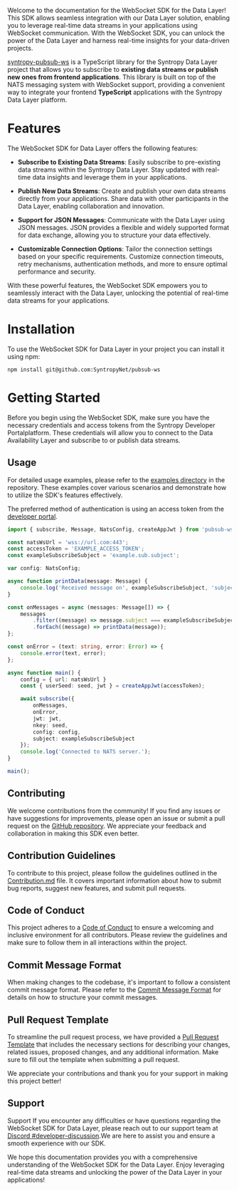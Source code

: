 Welcome to the documentation for the WebSocket SDK for the Data Layer! This SDK allows seamless integration with our Data Layer solution, enabling you to leverage real-time data streams in your applications using WebSocket communication. With the WebSocket SDK, you can unlock the power of the Data Layer and harness real-time insights for your data-driven projects.

[syntropy-pubsub-ws](https://github.com/SyntropyNet/pubsub-ws) is a TypeScript library for the Syntropy Data Layer project that allows you to subscribe to **existing data streams or publish new ones from frontend applications**. This library is built on top of the NATS messaging system with WebSocket support, providing a convenient way to integrate your frontend **TypeScript** applications with the Syntropy Data Layer platform.

# Features

The WebSocket SDK for Data Layer offers the following features:

- **Subscribe to Existing Data Streams**: Easily subscribe to pre-existing data streams within the Syntropy Data Layer. Stay updated with real-time data insights and leverage them in your applications.

- **Publish New Data Streams**: Create and publish your own data streams directly from your applications. Share data with other participants in the Data Layer, enabling collaboration and innovation.

- **Support for JSON Messages**: Communicate with the Data Layer using JSON messages. JSON provides a flexible and widely supported format for data exchange, allowing you to structure your data effectively.

- **Customizable Connection Options**: Tailor the connection settings based on your specific requirements. Customize connection timeouts, retry mechanisms, authentication methods, and more to ensure optimal performance and security.

With these powerful features, the WebSocket SDK empowers you to seamlessly interact with the Data Layer, unlocking the potential of real-time data streams for your applications.

# Installation

To use the WebSocket SDK for Data  Layer in your project you can install it using npm:

```shell
npm install git@github.com:SyntropyNet/pubsub-ws
```

# Getting Started

Before you begin using the WebSocket SDK, make sure you have the necessary credentials and access tokens from the Syntropy Developer Portalplatform. These credentials will allow you to connect to the Data Availability Layer and subscribe to or publish data streams.

## Usage

For detailed usage examples, please refer to the [examples directory](https://github.com/SyntropyNet/pubsub-ws/examples) in the repository. These examples cover various scenarios and demonstrate how to utilize the SDK's features effectively.

The preferred method of authentication is using an access token from the [developer portal](https://developer-portal.syntropynet.com/).

```TypeScript
import { subscribe, Message, NatsConfig, createAppJwt } from 'pubsub-ws';

const natsWsUrl = 'wss://url.com:443';
const accessToken = 'EXAMPLE_ACCESS_TOKEN';
const exampleSubscribeSubject = 'example.sub.subject';

var config: NatsConfig;

async function printData(message: Message) {
    console.log('Received message on', exampleSubscribeSubject, 'subject');
}

const onMessages = async (messages: Message[]) => {
    messages
        .filter((message) => message.subject === exampleSubscribeSubject)
        .forEach((message) => printData(message));
};

const onError = (text: string, error: Error) => {
    console.error(text, error);
};

async function main() {
    config = { url: natsWsUrl }
    const { userSeed: seed, jwt } = createAppJwt(accessToken);

    await subscribe({
        onMessages,
        onError,
        jwt: jwt,
        nkey: seed,
        config: config,
        subject: exampleSubscribeSubject
    });
    console.log('Connected to NATS server.');
}

main();
```

## Contributing

We welcome contributions from the community! If you find any issues or have suggestions for improvements, please open an issue or submit a pull request on the [GitHub repository](https://github.com/SyntropyNet/pubsub-python). We appreciate your feedback and collaboration in making this SDK even better. 

## Contribution Guidelines

To contribute to this project, please follow the guidelines outlined in the [Contribution.md](CONTRIBUTING.md) file. It covers important information about how to submit bug reports, suggest new features, and submit pull requests.

## Code of Conduct
This project adheres to a [Code of Conduct](CODE_OF_CONDUCT.md) to ensure a welcoming and inclusive environment for all contributors. Please review the guidelines and make sure to follow them in all interactions within the project.

## Commit Message Format
When making changes to the codebase, it's important to follow a consistent commit message format. Please refer to the [Commit Message Format](commit-template.md) for details on how to structure your commit messages.

## Pull Request Template
To streamline the pull request process, we have provided a [Pull Request Template](pull-request-template.md) that includes the necessary sections for describing your changes, related issues, proposed changes, and any additional information. Make sure to fill out the template when submitting a pull request.

We appreciate your contributions and thank you for your support in making this project better!

## Support

Support
If you encounter any difficulties or have questions regarding the WebSocket SDK for Data Layer, please reach out to our support team at [Discord #developer-discussion](https://discord.com/channels/503896258881126401/1125658694399561738).We are here to assist you and ensure a smooth experience with our SDK.


We hope this documentation provides you with a comprehensive understanding of the WebSocket SDK for the Data Layer. Enjoy leveraging real-time data streams and unlocking the power of the Data Layer in your applications!
